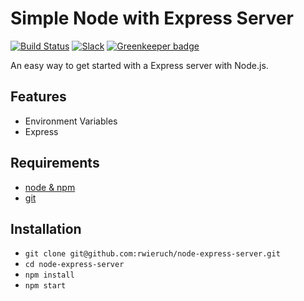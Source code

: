 # Simple Node with Express Server

[![Build Status](https://travis-ci.org/rwieruch/node-express-server.svg?branch=master)](https://travis-ci.org/rwieruch/node-express-server) [![Slack](https://slack-the-road-to-learn-react.wieruch.com/badge.svg)](https://slack-the-road-to-learn-react.wieruch.com/) [![Greenkeeper badge](https://badges.greenkeeper.io/rwieruch/node-express-server.svg)](https://greenkeeper.io/)

An easy way to get started with a Express server with Node.js.

## Features
* Environment Variables
* Express

## Requirements

* [node & npm](https://nodejs.org/en/)
* [git](https://www.robinwieruch.de/git-essential-commands/)

## Installation

* `git clone git@github.com:rwieruch/node-express-server.git`
* `cd node-express-server`
* `npm install`
* `npm start`
